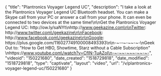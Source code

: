 {
    "title": "Plantronics Voyager Legend UC",
    "description": "I take a look at the Plantronics Voyager Legend UC Bluetooth headset. You can make a Skype call from your PC or answer a call from your phone. It can even be connected to two devices at the same time!\n\nGet the Plantronics Voyager Legend UC: http:\/\/ow.ly\/saNYt\nhttp:\/\/www.geekazine.com\n\nTwitter: http:\/\/www.twitter.com\/geekazine\n\nFacebook: http:\/\/www.facebook.com\/geekazine\n\nGoogle: https:\/\/plus.google.com\/116027749100008493393\n\n-~-~~-~~~-~~-~-\nGeek Out to: \"How to Get HBO, Showtime, Starz without a Cable Subscription\" \nhttps:\/\/www.youtube.com\/watch?v=CfIN-TuAZoI\n-~-~~-~~~-~~-~-",
    "videoid": "150221680",
    "date_created": "1518729818",
    "date_modified": "1518729818",
    "type": "captivate",
    "layout": "video",
    "url": "\/v\/plantronics-voyager-legend-uc\/150221680"
}
